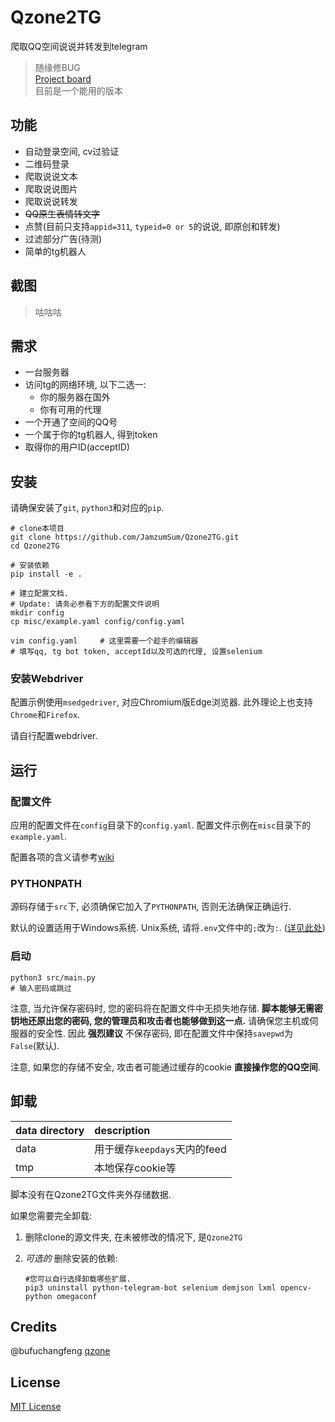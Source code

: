 # Qzone2TG

爬取QQ空间说说并转发到telegram

> 随缘修BUG</br>
> [Project board](https://github.com/JamzumSum/Qzone2TG/projects/2)</br>
> 目前是一个能用的版本

## 功能

* 自动登录空间, cv过验证
* 二维码登录
* 爬取说说文本
* 爬取说说图片
* 爬取说说转发
* ~~QQ原生表情转文字~~
* 点赞(目前只支持`appid=311`, `typeid=0 or 5`的说说, 即原创和转发)
* 过滤部分广告(待测)
* 简单的tg机器人

## 截图

> 咕咕咕

## 需求

* 一台服务器
* 访问tg的网络环境, 以下二选一:
  * 你的服务器在国外
  * 你有可用的代理
* 一个开通了空间的QQ号
* 一个属于你的tg机器人, 得到token
* 取得你的用户ID(acceptID)

## 安装

请确保安装了`git`, `python3`和对应的`pip`.

``` shell
# clone本项目
git clone https://github.com/JamzumSum/Qzone2TG.git
cd Qzone2TG

# 安装依赖
pip install -e .

# 建立配置文档. 
# Update: 请务必参看下方的配置文件说明
mkdir config
cp misc/example.yaml config/config.yaml

vim config.yaml     # 这里需要一个趁手的编辑器
# 填写qq, tg bot token, acceptId以及可选的代理, 设置selenium
```

### 安装Webdriver

配置示例使用`msedgedriver`, 对应Chromium版Edge浏览器. 此外理论上也支持`Chrome`和`Firefox`.

请自行配置webdriver.

## 运行

### 配置文件

应用的配置文件在`config`目录下的`config.yaml`. 配置文件示例在`misc`目录下的`example.yaml`.

配置各项的含义请参考[wiki][3]

### PYTHONPATH

源码存储于`src`下, 必须确保它加入了`PYTHONPATH`, 否则无法确保正确运行.

默认的设置适用于Windows系统. Unix系统, 请将`.env`文件中的`;`改为`:`. ([详见此处][2])

### 启动

``` shell
python3 src/main.py
# 输入密码或跳过
```

注意, 当允许保存密码时, 您的密码将在配置文件中无损失地存储. __脚本能够无需密钥地还原出您的密码, 您的管理员和攻击者也能够做到这一点.__ 请确保您主机或伺服器的安全性. 
因此 __强烈建议__ 不保存密码, 即在配置文件中保持`savepwd`为`False`(默认).

注意, 如果您的存储不安全, 攻击者可能通过缓存的cookie __直接操作您的QQ空间__. 

## 卸载

|data directory |description  |
|:--------------|:------------|
|data           |用于缓存`keepdays`天内的feed|
|tmp            |本地保存cookie等|

脚本没有在Qzone2TG文件夹外存储数据. 

如果您需要完全卸载:
1. 删除clone的源文件夹, 在未被修改的情况下, 是`Qzone2TG`
2. _可选的_  删除安装的依赖:

    ``` shell
    #您可以自行选择卸载哪些扩展.
    pip3 uninstall python-telegram-bot selenium demjson lxml opencv-python omegaconf
    ```

## Credits

@bufuchangfeng [qzone](https://github.com/bufuchangfeng/qzone/blob/master/qzone_with_code.py)

## License

[MIT License](https://github.com/JamzumSum/Qzone2TG/blob/master/LICENSE)

[1]: https://github.com/python-telegram-bot/python-telegram-bot/wiki/Working-Behind-a-Proxy "Working Behind a Proxy"
[2]: https://code.visualstudio.com/docs/python/environments#_environment-variable-definitions-file "Use of the PYTHONPATH variable"
[3]: https://github.com/JamzumSum/Qzone2TG/wiki/%E9%85%8D%E7%BD%AE%E6%96%87%E6%A1%A3 "配置文件"
